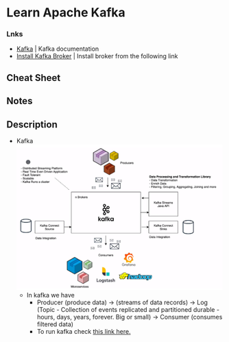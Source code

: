 # Learn Apache Kafka

### Lnks

- [Kafka](https://kafka.apache.org/documentation/) | Kafka documentation
- [Install Kafka Broker](https://kafka.apache.org/documentation/#quickstart) | Install broker from the following link

## Cheat Sheet

## Notes

## Description

- Kafka
  ![Kafka](./resources/kafka.png)
    - In kafka we have
        - Producer (produce data) -> (streams of data records) -> Log (Topic - Collection of events replicated and partitioned durable - hours, days, years, forever. Big or small) -> Consumer (consumes filtered data)
        - To run kafka check <a href="https://kafka.apache.org/documentation/#quickstart" target="_blank"> this link here.</a>
    